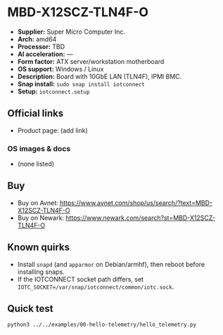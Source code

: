# MBD-X12SCZ-TLN4F-O

- **Supplier:** Super Micro Computer  Inc.
- **Arch:** amd64
- **Processor:** TBD
- **AI acceleration:** —
- **Form factor:** ATX server/workstation motherboard
- **OS support:** Windows / Linux
- **Description:** Board with 10GbE LAN (TLN4F), IPMI BMC.
- **Snap install:** `sudo snap install iotconnect`
- **Setup:** `iotconnect.setup`

## Official links
- Product page: (add link)

### OS images & docs
- (none listed)

## Buy
- Buy on Avnet: https://www.avnet.com/shop/us/search/?text=MBD-X12SCZ-TLN4F-O
- Buy on Newark: https://www.newark.com/search?st=MBD-X12SCZ-TLN4F-O

## Known quirks
- Install `snapd` (and `apparmor` on Debian/armhf), then reboot before installing snaps.
- If the IOTCONNECT socket path differs, set `IOTC_SOCKET=/var/snap/iotconnect/common/iotc.sock`.

## Quick test
```bash
python3 ../../examples/00-hello-telemetry/hello_telemetry.py
```
